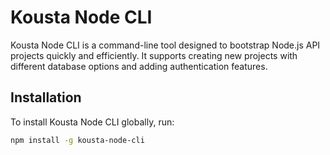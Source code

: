 # Kousta Node CLI

Kousta Node CLI is a command-line tool designed to bootstrap Node.js API projects quickly and efficiently. It supports creating new projects with different database options and adding authentication features.

## Installation

To install Kousta Node CLI globally, run:

```sh
npm install -g kousta-node-cli
